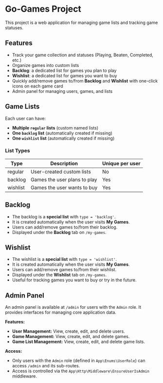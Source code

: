 # Go-Games Project

This project is a web application for managing game lists and tracking game statuses.

## Features

- Track your game collection and statuses (Playing, Beaten, Completed, etc.)
- Organize games into custom lists
- **Backlog**: a dedicated list for games you plan to play
- **Wishlist**: a dedicated list for games you want to buy
- Quickly add/remove games to/from **Backlog** and **Wishlist** with one-click icons on each game card
- Admin panel for managing users, games, and lists

## Game Lists

Each user can have:

- **Multiple `regular` lists** (custom named lists)
- **One `backlog` list** (automatically created if missing)
- **One `wishlist` list** (automatically created if missing)

### List Types

| Type      | Description                          | Unique per user |
|-----------|--------------------------------------|-----------------|
| regular   | User-created custom lists            | No              |
| backlog   | Games the user plans to play         | Yes             |
| wishlist  | Games the user wants to buy          | Yes             |

## Backlog

- The backlog is a **special list** with `type = 'backlog'`.
- It is created automatically when the user visits **My Games**.
- Users can add/remove games to/from their backlog.
- Displayed under the **Backlog** tab on `/my-games`.

## Wishlist

- The wishlist is a **special list** with `type = 'wishlist'`.
- It is created automatically when the user visits **My Games**.
- Users can add/remove games to/from their wishlist.
- Displayed under the **Wishlist** tab on `/my-games`.
- Useful for tracking games you want to buy or try in the future.

## Admin Panel

An admin panel is available at `/admin` for users with the `Admin` role. It provides interfaces for managing core application data.

**Features:**

*   **User Management:** View, create, edit, and delete users.
*   **Game Management:** View, create, edit, and delete games.
*   **Game List Management:** View, create, edit, and delete game lists.

**Access:**

*   Only users with the `Admin` role (defined in `App\Enums\UserRole`) can access `/admin` and its sub-routes.
*   Access is controlled via the `App\Http\Middleware\EnsureUserIsAdmin` middleware.
